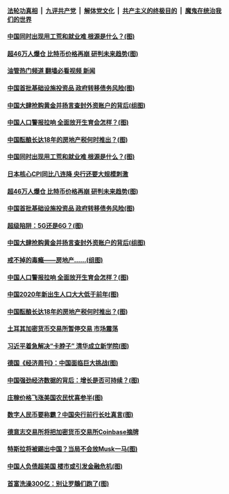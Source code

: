 ####  [法轮功真相](../../../../basic/blob/master/README.md?t=04240702) &nbsp;|&nbsp; [九评共产党](../../../../9ping.md/blob/master/README.md?t=04240702) &nbsp;|&nbsp; [解体党文化](../../../../jtdwh.md/blob/master/README.md?t=04240702)  &nbsp;|&nbsp; [共产主义的终极目的](../../../../gczydzjmd.md/blob/master/README.md?t=04240702) &nbsp;|&nbsp; [魔鬼在统治我们的世界](../../../../mgztzwmdsj.md/blob/master/README.md?t=04240702) 

#### [中国同时出现用工荒和就业难 根源是什么？(图)](../pages/p5/969679.md?t=04240702) 

#### [超46万人爆仓 比特币价格再崩 研判未来趋势(图)](../pages/p5/969676.md?t=04240702) 

#### [油管热门频道 翻墙必看视频 新闻](http://159.65.108.143:81/youtube.html)

#### [中国首批基础设施投资品 政府转移债务风险(图)](../pages/p5/969667.md?t=04240702) 

#### [中国大肆抢购黄金并扬言查封外资账户的背后(组图)](../pages/p5/969604.md?t=04240702) 

#### [中国人口警报拉响 全面放开生育会怎样？(图)](../pages/p5/969575.md?t=04240702) 

#### [中国酝酿长达18年的房地产税何时推出？(图)](../pages/p5/969557.md?t=04240702) 

#### [中国同时出现用工荒和就业难 根源是什么？(图)](../pages/p5/969679.md?t=04240702) 

#### [日本核心CPI同比八连降 央行还要大规模刺激](../pages/p5/969678.md?t=04240702) 

#### [超46万人爆仓 比特币价格再崩 研判未来趋势(图)](../pages/p5/969676.md?t=04240702) 

#### [中国首批基础设施投资品 政府转移债务风险(图)](../pages/p5/969667.md?t=04240702) 

#### [超级陷阱：5G还是6G？(图)](../pages/p5/969614.md?t=04240702) 

#### [中国大肆抢购黄金并扬言查封外资账户的背后(组图)](../pages/p5/969604.md?t=04240702) 

#### [戒不掉的毒瘾——房地产……(组图)](../pages/p5/969597.md?t=04240702) 

#### [中国人口警报拉响 全面放开生育会怎样？(图)](../pages/p5/969575.md?t=04240702) 

#### [中国2020年新出生人口大大低于前年(图)](../pages/p5/969596.md?t=04240702) 

#### [中国酝酿长达18年的房地产税何时推出？(图)](../pages/p5/969557.md?t=04240702) 

#### [土耳其加密货币交易所暂停交易 市场震荡](../pages/p5/969543.md?t=04240702) 

#### [习近平着急解决“卡脖子” 清华成立新学院(图)](../pages/p5/969539.md?t=04240702) 

#### [德国《经济周刊》：中国面临巨大挑战(图)](../pages/p5/969512.md?t=04240702) 

#### [中国强劲经济数据的背后：增长是否可持续？(图)](../pages/p5/969504.md?t=04240702) 

#### [庄稼价格飞涨美国农民忧喜参半(图)](../pages/p5/969492.md?t=04240702) 

#### [数字人民币要称霸？中国央行前行长吐真言(图)](../pages/p5/969483.md?t=04240702) 

#### [德意志交易所将把加密货币交易所Coinbase摘牌](../pages/p5/969455.md?t=04240702) 

#### [特斯拉将被踢出中国？当局不会放Musk一马(图)](../pages/p5/969446.md?t=04240702) 

#### [中国人负债超美国 楼市或引发金融危机(图)](../pages/p5/969436.md?t=04240702) 

#### [首富洗澡300亿：别让罗鶄们跑了(图)](../pages/p5/969391.md?t=04240702) 

<img src='http://gfw-breaker.win/goodnews/indexes/p5.md' width='0px' height='0px'/>
